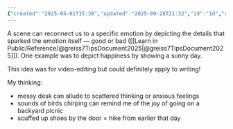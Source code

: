 ```yaml
---
{"created":"2025-04-01T15:38","updated":"2025-09-28T21:32","id":"1d","dg-permalink":"1d","dg-publish":true,"dg-path":"Think/Capture emotion through Causative Details.md","permalink":"/1d/","dgPassFrontmatter":true,"noteIcon":"1"}
---
```


A scene can reconnect us to a specific emotion by depicting the details that sparked the emotion itself — good or bad ([[Learn in Public/Reference/@greiss7TipsDocument2025\|@greiss7TipsDocument2025]]). One example was to depict happiness by showing a sunny day. 

This idea was for video-editing but could definitely apply to writing!

My thinking: 
- messy desk can allude to scattered thinking or anxious feelings 
- sounds of birds chirping can remind me of the joy of going on a backyard picnic 
- scuffed up shoes by the door = hike from earlier that day 

